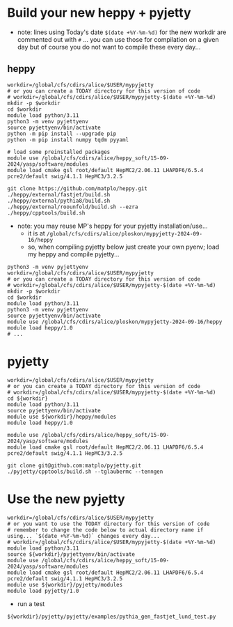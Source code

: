 # Build your new heppy + pyjetty

- note: lines using Today's date `$(date +%Y-%m-%d)` for the new workdir are commented out with `#` ... you can use those for compilation on a given day but of course you do not want to compile these every day... 

## heppy

```
workdir=/global/cfs/cdirs/alice/$USER/mypyjetty
# or you can create a TODAY directory for this version of code
# workdir=/global/cfs/cdirs/alice/$USER/mypyjetty-$(date +%Y-%m-%d)
mkdir -p $workdir
cd $workdir
module load python/3.11
python3 -m venv pyjettyenv
source pyjettyenv/bin/activate
python -m pip install --upgrade pip
python -m pip install numpy tqdm pyyaml

# load some preinstalled packages
module use /global/cfs/cdirs/alice/heppy_soft/15-09-2024/yasp/software/modules
module load cmake gsl root/default HepMC2/2.06.11 LHAPDF6/6.5.4 pcre2/default swig/4.1.1 HepMC3/3.2.5

git clone https://github.com/matplo/heppy.git
./heppy/external/fastjet/build.sh
./heppy/external/pythia8/build.sh
./heppy/external/roounfold/build.sh --ezra
./heppy/cpptools/build.sh
```

- note: you may reuse MP's heppy for your pyjetty installation/use...
  - it is at `/global/cfs/cdirs/alice/ploskon/mypyjetty-2024-09-16/heppy`
  - so, when compiling pyjetty below just create your own pyenv; load my heppy and compile pyjetty...
```
python3 -m venv pyjettyenv
workdir=/global/cfs/cdirs/alice/$USER/mypyjetty
# or you can create a TODAY directory for this version of code
# workdir=/global/cfs/cdirs/alice/$USER/mypyjetty-$(date +%Y-%m-%d)
mkdir -p $workdir
cd $workdir
module load python/3.11
python3 -m venv pyjettyenv
source pyjettyenv/bin/activate
module use /global/cfs/cdirs/alice/ploskon/mypyjetty-2024-09-16/heppy
module load heppy/1.0
# ...
```

# pyjetty

```
workdir=/global/cfs/cdirs/alice/$USER/mypyjetty
# or you can create a TODAY directory for this version of code
# workdir=/global/cfs/cdirs/alice/$USER/mypyjetty-$(date +%Y-%m-%d)
cd ${workdir}
module load python/3.11
source pyjettyenv/bin/activate
module use ${workdir}/heppy/modules
module load heppy/1.0

module use /global/cfs/cdirs/alice/heppy_soft/15-09-2024/yasp/software/modules
module load cmake gsl root/default HepMC2/2.06.11 LHAPDF6/6.5.4 pcre2/default swig/4.1.1 HepMC3/3.2.5

git clone git@github.com:matplo/pyjetty.git
./pyjetty/cpptools/build.sh --tglaubermc --tenngen
```

# Use the new pyjetty

```
workdir=/global/cfs/cdirs/alice/$USER/mypyjetty
# or you want to use the TODAY directory for this version of code 
# remember to change the code below to actual directory name if using... `$(date +%Y-%m-%d)` changes every day...
# workdir=/global/cfs/cdirs/alice/$USER/mypyjetty-$(date +%Y-%m-%d)
module load python/3.11
source ${workdir}/pyjettyenv/bin/activate
module use /global/cfs/cdirs/alice/heppy_soft/15-09-2024/yasp/software/modules
module load cmake gsl root/default HepMC2/2.06.11 LHAPDF6/6.5.4 pcre2/default swig/4.1.1 HepMC3/3.2.5
module use ${workdir}/pyjetty/modules
module load pyjetty/1.0
```

- run a test

```
${workdir}/pyjetty/pyjetty/examples/pythia_gen_fastjet_lund_test.py
```
